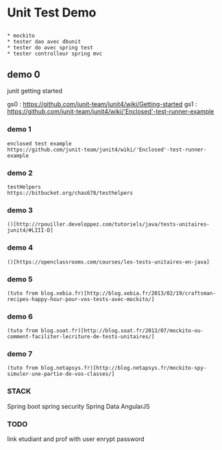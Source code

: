 # Unit Test Demo

##
	* mockito
	* tester dao avec dbunit
	* tester do avec spring test
	* tester controlleur spring mvc
 
## demo 0 

junit getting started

gs0 : https://github.com/junit-team/junit4/wiki/Getting-started
gs1 : https://github.com/junit-team/junit4/wiki/'Enclosed'-test-runner-example

### demo 1

	enclosed test example
	https://github.com/junit-team/junit4/wiki/'Enclosed'-test-runner-example
	
### demo 2

	testHelpers
	https://bitbucket.org/chas678/testhelpers

### demo 3

	()[http://rpouiller.developpez.com/tutoriels/java/tests-unitaires-junit4/#LIII-D]

### demo 4

	()[https://openclassrooms.com/courses/les-tests-unitaires-en-java]


### demo 5

	(tuto from blog.xebia.fr)[http://blog.xebia.fr/2013/02/19/craftsman-recipes-happy-hour-pour-vos-tests-avec-mockito/]

### demo 6

	(tuto from blog.soat.fr)[http://blog.soat.fr/2013/07/mockito-ou-comment-faciliter-lecriture-de-tests-unitaires/]
 
### demo 7 

	(tuto from blog.netapsys.fr)[http://blog.netapsys.fr/mockito-spy-simuler-une-partie-de-vos-classes/]

### STACK

Spring boot
spring security
Spring Data
AngularJS

### TODO

link etudiant and prof with user
enrypt password
